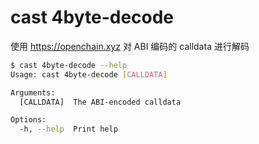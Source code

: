 # cast 4byte-decode

使用 https://openchain.xyz 对 ABI 编码的 calldata 进行解码

```bash
$ cast 4byte-decode --help
Usage: cast 4byte-decode [CALLDATA]

Arguments:
  [CALLDATA]  The ABI-encoded calldata

Options:
  -h, --help  Print help
```